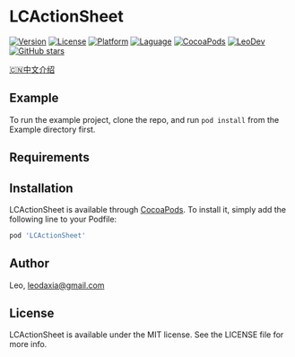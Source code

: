 # LCActionSheet

<!-- [![CI Status](https://img.shields.io/travis/iTofu/LCActionSheet.svg?style=flat)](https://travis-ci.org/iTofu/LCActionSheet) -->
[![Version](https://img.shields.io/cocoapods/v/LCActionSheet.svg?style=flat)](https://cocoapods.org/pods/LCActionSheet)
[![License](https://img.shields.io/cocoapods/l/LCActionSheet.svg?style=flat)](https://cocoapods.org/pods/LCActionSheet)
[![Platform](https://img.shields.io/cocoapods/p/LCActionSheet.svg?style=flat)](https://cocoapods.org/pods/LCActionSheet)
[![Laguage](https://img.shields.io/badge/language-ObjC%20%26%20Swift-orange.svg)](https://github.com/iTofu/LCActionSheet)
[![CocoaPods](https://img.shields.io/cocoapods/dt/LCActionSheet.svg)](https://cocoapods.org/pods/LCActionSheet)
[![LeoDev](https://img.shields.io/badge/blog-LeoDev.me-brightgreen.svg)](https://leodev.me)
[![GitHub stars](https://img.shields.io/github/stars/iTofu/LCActionSheet.svg?style=social&label=Star)](https://github.com/iTofu/LCActionSheet)

[🇨🇳中文介绍][1]

## Example

To run the example project, clone the repo, and run `pod install` from the Example directory first.

## Requirements

## Installation

LCActionSheet is available through [CocoaPods](https://cocoapods.org). To install
it, simply add the following line to your Podfile:

```ruby
pod 'LCActionSheet'
```

## Author

Leo, leodaxia@gmail.com

## License

LCActionSheet is available under the MIT license. See the LICENSE file for more info.

[1]: https://github.com/iTofu/LCActionSheet/blob/master/README_zh-CN.md
